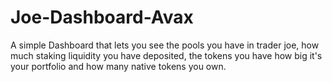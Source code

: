 # Joe-Dashboard-Avax
A simple Dashboard that lets you see the pools you have in trader joe, how much staking liquidity you have deposited, the tokens you have how big it's your portfolio and how many native tokens you own.
